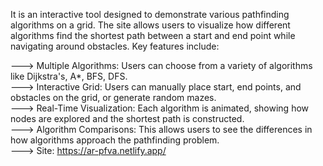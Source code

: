 It is an interactive tool designed to demonstrate various pathfinding algorithms on a grid. The site allows users to visualize how different algorithms find the shortest path between a start and end point while navigating around obstacles. Key features include:<br/>

---> Multiple Algorithms: Users can choose from a variety of algorithms like Dijkstra's, A*, BFS, DFS.<br/>
---> Interactive Grid: Users can manually place start, end points, and obstacles on the grid, or generate random mazes.<br/>
---> Real-Time Visualization: Each algorithm is animated, showing how nodes are explored and the shortest path is constructed.<br/>
---> Algorithm Comparisons: This allows users to see the differences in how algorithms approach the pathfinding problem.<br/>
---> Site: https://ar-pfva.netlify.app/
